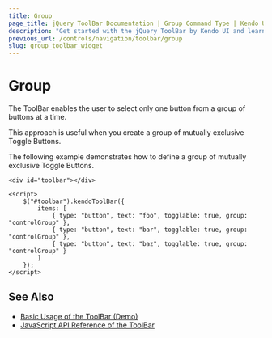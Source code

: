 ```yaml
---
title: Group
page_title: jQuery ToolBar Documentation | Group Command Type | Kendo UI
description: "Get started with the jQuery ToolBar by Kendo UI and learn how to configure and use the Group command type."
previous_url: /controls/navigation/toolbar/group
slug: group_toolbar_widget
---
```


# Group

The ToolBar enables the user to select only one button from a group of buttons at a time.

This approach is useful when you create a group of mutually exclusive Toggle Buttons.

The following example demonstrates how to define a group of mutually exclusive Toggle Buttons.

    <div id="toolbar"></div>

    <script>
        $("#toolbar").kendoToolBar({
            items: [
                { type: "button", text: "foo", togglable: true, group: "controlGroup" },
                { type: "button", text: "bar", togglable: true, group: "controlGroup" },
                { type: "button", text: "baz", togglable: true, group: "controlGroup" }
            ]
        });
    </script>

## See Also

* [Basic Usage of the ToolBar (Demo)](https://demos.telerik.com/kendo-ui/toolbar/index)
* [JavaScript API Reference of the ToolBar](/api/javascript/ui/toolbar)
